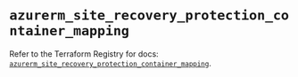 # `azurerm_site_recovery_protection_container_mapping`

Refer to the Terraform Registry for docs: [`azurerm_site_recovery_protection_container_mapping`](https://registry.terraform.io/providers/hashicorp/azurerm/3.91.0/docs/resources/site_recovery_protection_container_mapping).
